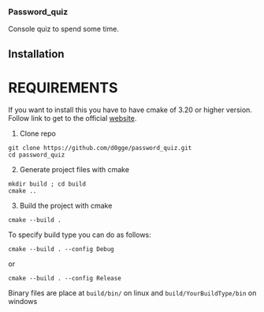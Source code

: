 ### Password_quiz
Console quiz to spend some time.

## Installation

# REQUIREMENTS
If you want to install this you have to have cmake of 3.20 or higher version. Follow link to get to the official [website](https://cmake.org/).

1. Clone repo
```
git clone https://github.com/d0gge/password_quiz.git
cd password_quiz
```

2. Generate project files with cmake

```
mkdir build ; cd build
cmake ..
```

3. Build the project with cmake

```
cmake --build .
```

To specify build type you can do as follows:

```
cmake --build . --config Debug
```

or

```
cmake --build . --config Release
```

Binary files are place at `build/bin/` on linux and `build/YourBuildType/bin` on windows
